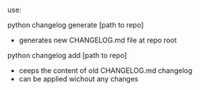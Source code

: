 use:

python changelog generate [path to repo]
* generates new CHANGELOG.md file at repo root

python changelog add [path to repo]
* ceeps the content of old CHANGELOG.md changelog
* can be applied wichout any changes
